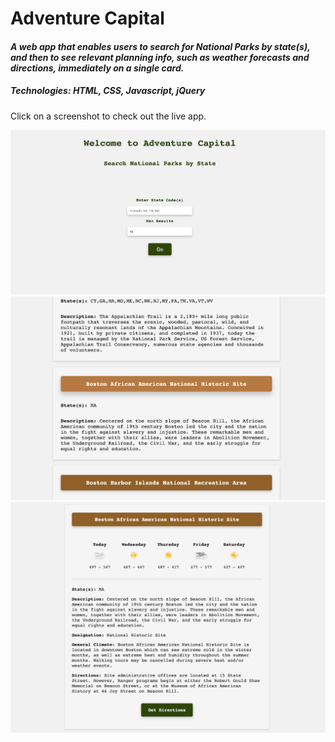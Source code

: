 # Adventure Capital
#### *A web app that enables users to search for National Parks by state(s), and then to see relevant planning info, such as weather forecasts and directions, immediately on a single card.*

##### Technologies: **HTML, CSS, Javascript, jQuery**

Click on a screenshot to check out the live app.

[<img src="assets/screenshots/adventure-home-screenshot.png">](https://mgwedd.github.io/adventure-capital/)
[<img src="assets/screenshots/adventure-search-screenshot.png">](https://mgwedd.github.io/adventure-capital/)
[<img src="assets/screenshots/adventure-planner-screenshot.png">](https://mgwedd.github.io/adventure-capital/)
